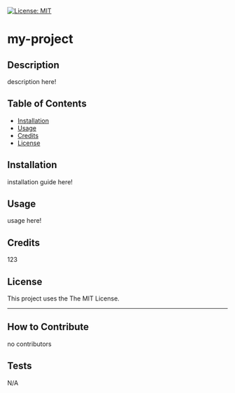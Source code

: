 [![License: MIT](https://img.shields.io/badge/License-MIT-yellow.svg)](https://opensource.org/licenses/MIT)

# my-project

## Description

description here!

## Table of Contents

- [Installation](#installation)
- [Usage](#usage)
- [Credits](#credits)
- [License](#license)

## Installation

installation guide here!

## Usage

usage here!

## Credits

123

## License

This project uses the The MIT License.

---

## How to Contribute

no contributors

## Tests

N/A